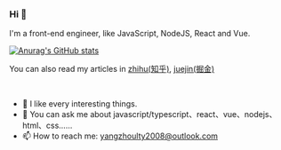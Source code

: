 ### Hi 🥳

I'm a front-end engineer, like JavaScript, NodeJS, React and Vue.

[![Anurag's GitHub stats](https://github-readme-stats.vercel.app/api?username=HiWayne&count_private=true&include_all_commits=true&title_color=#fff&text_color=#fff&bg_color=#e86444,#904e95)](https://github.com/anuraghazra/github-readme-stats)

You can also read my articles in [zhihu(知乎)](https://www.zhihu.com/people/yu-guo-tian-qing-60-94/posts), [juejin(掘金)](https://juejin.cn/user/1838039174490685) 

<br />

- 🌱 I like every interesting things.
- 💬 You can ask me about javascript/typescript、react、vue、nodejs、html、css……
- 📫 How to reach me: yangzhoulty2008@outlook.com

<!--
**HiWayne/HiWayne** is a ✨ _special_ ✨ repository because its `README.md` (this file) appears on your GitHub profile.

Here are some ideas to get you started:

- 🔭 I’m currently working on ...
- 🌱 I’m currently learning ...
- 👯 I’m looking to collaborate on ...
- 🤔 I’m looking for help with ...
- 💬 Ask me about ...
- 📫 How to reach me: ...
- 😄 Pronouns: ...
- ⚡ Fun fact: ...
-->
